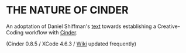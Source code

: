 # THE NATURE OF CINDER

An adoptation of Daniel Shiffman's [text](http://natureofcode.com/book) towards establishing a Creative-Coding workflow with [Cinder](http://libcinder.org).

(Cinder 0.8.5 / XCode 4.6.3 / [Wiki](https://github.com/ilzxc/The-Nature-of-Cinder/wiki) updated frequently)
